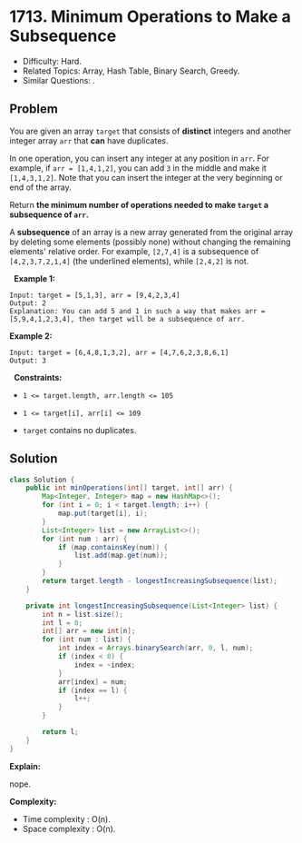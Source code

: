# 1713. Minimum Operations to Make a Subsequence

- Difficulty: Hard.
- Related Topics: Array, Hash Table, Binary Search, Greedy.
- Similar Questions: .

## Problem

You are given an array ```target``` that consists of **distinct** integers and another integer array ```arr``` that **can** have duplicates.

In one operation, you can insert any integer at any position in ```arr```. For example, if ```arr = [1,4,1,2]```, you can add ```3``` in the middle and make it ```[1,4,3,1,2]```. Note that you can insert the integer at the very beginning or end of the array.

Return **the **minimum** number of operations needed to make **```target```** a **subsequence** of **```arr```**.**

A **subsequence** of an array is a new array generated from the original array by deleting some elements (possibly none) without changing the remaining elements' relative order. For example, ```[2,7,4]``` is a subsequence of ```[4,2,3,7,2,1,4]``` (the underlined elements), while ```[2,4,2]``` is not.

 
**Example 1:**

```
Input: target = [5,1,3], arr = [9,4,2,3,4]
Output: 2
Explanation: You can add 5 and 1 in such a way that makes arr = [5,9,4,1,2,3,4], then target will be a subsequence of arr.
```

**Example 2:**

```
Input: target = [6,4,8,1,3,2], arr = [4,7,6,2,3,8,6,1]
Output: 3
```

 
**Constraints:**


	
- ```1 <= target.length, arr.length <= 105```
	
- ```1 <= target[i], arr[i] <= 109```
	
- ```target``` contains no duplicates.



## Solution

```java
class Solution {
    public int minOperations(int[] target, int[] arr) {
        Map<Integer, Integer> map = new HashMap<>();
        for (int i = 0; i < target.length; i++) {
            map.put(target[i], i);
        }
        List<Integer> list = new ArrayList<>();
        for (int num : arr) {
            if (map.containsKey(num)) {
                list.add(map.get(num));
            }
        }
        return target.length - longestIncreasingSubsequence(list);
    }

    private int longestIncreasingSubsequence(List<Integer> list) {
        int n = list.size();
        int l = 0;
        int[] arr = new int[n];
        for (int num : list) {
            int index = Arrays.binarySearch(arr, 0, l, num);
            if (index < 0) {
                index = ~index;
            }
            arr[index] = num;
            if (index == l) {
                l++;
            }
        }

        return l;
    }
}
```

**Explain:**

nope.

**Complexity:**

* Time complexity : O(n).
* Space complexity : O(n).

